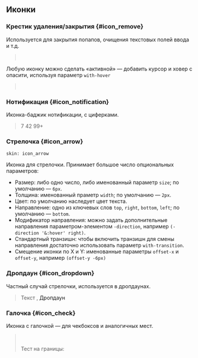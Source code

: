 ---
---

## Иконки

### Крестик удаления/закрытия {#icon_remove}

Используется для закрытия попапов, очищения текстовых полей ввода и т.д.

> <span class="icon_remove"> </span>
>
> <div class="example:icon_remove"></div>

Любую иконку можно сделать «активной» — добавить курсор и ховер с опасити, используя параметр `with-hover`

> <span class="active-icon_remove"> </span>
>
> <div class="example:active-icon_remove"></div>

### Нотификация {#icon_notification}

Иконка-баджик нотификации, с циферками.

> <span class="icon_notification">7</span>
> <span class="icon_notification">42</span>
> <span class="icon_notification">99+</span>
>
> <div class="example:icon_notification"></div>

### Стрелочка {#icon_arrow}

    skin: icon_arrow

Иконка для стрелочки. Принимает большое число опциональных параметров:

- Размер: либо одно число, либо именованный параметр `size`; по умолчанию — `6px`.
- Толщина: именованный праметр `width`; по умолчанию — `2px`.
- Цвет: по умолчанию наследует цвет текста.
- Направление: одно из ключевых слов `top`, `right`, `bottom`, `left`; по умолчанию — `bottom`.
- Модификатор направления: можно задать дополнительные направления параметром-элементом `-direction`, например `(-direction '&:hover' right)`.
- Стандартный транзишн: чтобы включить транзишн для смены направления достаточно использовать параметр `with-transition`.
- Смещение иконки по X и Y: именованные параметры `offset-x` и `offset-y`, например `(offset-y -6px)`

> <span class="icon_arrow"></span>
> <span class="icon_another-arrow"></span>
> <span class="icon_another-arrow_offset"></span>
>
> <div class="example:icon_arrow"></div>

### Дропдаун {#icon_dropdown}

Частный случай стрелочки, используется в дропдаунах.

> Текст <span class="icon_dropdown"></span>,
> <a class="complex-link"><span class="link-inner">Дропдаун</span> <span class="icon_dropdown"></span></a>
>
> <div class="example:icon_dropdown"></div>

### Галочка {#icon_check}

Иконка с галочкой — для чекбоксов и аналогичных мест.

> <span class="icon_check"> </span>
>
> Тест на границы: <span class="bounding-box"><span class="icon_check"> </span></span>
>
> <div class="example:icon_check"></div>
